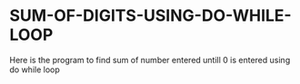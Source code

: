 # SUM-OF-DIGITS-USING-DO-WHILE-LOOP
Here is the program to find sum of number entered untill 0 is entered using do while loop
